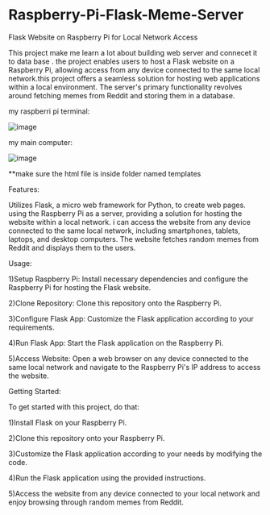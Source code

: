 # Raspberry-Pi-Flask-Meme-Server

Flask Website on Raspberry Pi for Local Network Access

This project make me learn a lot about building web server and connecet it to data base .
the project enables users to host a Flask website on a Raspberry Pi, allowing access from any device connected to the same local network.this project offers a seamless solution for hosting web applications within a local environment. The server's primary functionality revolves around fetching memes from Reddit and storing them in a database.

my raspberri pi terminal:




![image](https://github.com/oran950/Raspberry-Pi-Flask-Meme-Server/assets/43114098/136c94fc-a547-4809-a87a-30e4ce1e9893)                                             





my main computer:





![image](https://github.com/oran950/Raspberry-Pi-Flask-Meme-Server/assets/43114098/3ce2d320-34af-47da-8568-824b13fd94cb)




**make sure the html file is inside folder named templates





Features:

Utilizes Flask, a micro web framework for Python, to create web pages.
using the Raspberry Pi as a server, providing a solution for hosting the website within a local network.
i can access the website from any device connected to the same local network, including smartphones, tablets, laptops, and desktop computers.
The website fetches random memes from Reddit and displays them to the users.

Usage:

1)Setup Raspberry Pi: Install necessary dependencies and configure the Raspberry Pi for hosting the Flask website.

2)Clone Repository: Clone this repository onto the Raspberry Pi.

3)Configure Flask App: Customize the Flask application according to your requirements.

4)Run Flask App: Start the Flask application on the Raspberry Pi.

5)Access Website: Open a web browser on any device connected to the same local network and navigate to the Raspberry Pi's IP address to access the website.

Getting Started:

To get started with this project, do that:

1)Install Flask on your Raspberry Pi.

2)Clone this repository onto your Raspberry Pi.

3)Customize the Flask application according to your needs by modifying the code.

4)Run the Flask application using the provided instructions.

5)Access the website from any device connected to your local network and enjoy browsing through random memes from Reddit.

